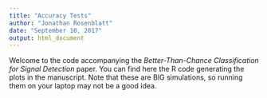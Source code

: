 ```yaml
---
title: "Accuracy Tests"
author: "Jonathan Rosenblatt"
date: "September 10, 2017"
output: html_document
---
```



Welcome to the code accompanying the _Better-Than-Chance Classification for Signal Detection_ paper.
You can find here the R code generating the plots in the manuscript. 
Note that these are BIG simulations, so running them on your laptop may not be a good idea. 
